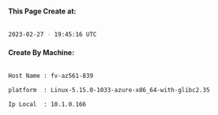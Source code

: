 
   
#### This Page Create at:

```bash

2023-02-27 - 19:45:16 UTC

```

#### Create By Machine:

```bash

Host Name : fv-az561-839

platform  : Linux-5.15.0-1033-azure-x86_64-with-glibc2.35

Ip Local  : 10.1.0.166

```

